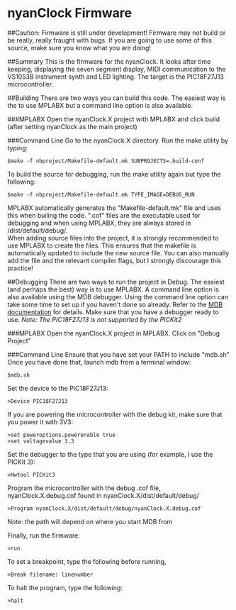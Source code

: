 # nyanClock Firmware

##Caution: Firmware is still under development!
Firmware may not build or be really, really fraught with bugs.  If you are going to use some of this source, make sure you know what you are doing!

##Summary
This is the firmware for the nyanClock.  It looks after time keeping, displaying the seven segment display, MIDI communication to the VS1053B instrument synth and LED lighting.
The target is the PIC18F27J13 microcontroller.

##Building
There are two ways you can build this code.  The easiest way is the to use MPLABX but a command line option is also available.

###MPLABX
Open the nyanClock.X project with MPLABX and click build (after setting nyanClock as the main project)

###Command Line
Go to the nyanClock.X directory.  Run the make utility by typing:
    
    $make -f nbproject/Makefile-default.mk SUBPROJECTS=.build-conf

To build the source for debugging, run the make utility again but type the following:

    $make -f nbproject/Makefile-default.mk TYPE_IMAGE=DEBUG_RUN

MPLABX automatically generates the "Makefile-default.mk" file and uses this when builing the code.  ".cof" files are the executable used for debugging and when using MPLABX, they are always stored in /dist/default/debug/.  
When adding source files into the project, it is strongly recommended to use MPLABX to create the files.  This ensures that the makefile is automatically updated to include the new source file.  You can also manually add the file and the relevant compiler flags, but I strongly discourage this practice!

##Debugging
There are two ways to run the project in Debug.  The easiest (and perhaps the best) way is to use MPLABX.  A command line option is also available using the MDB debugger.  Using the command line option can take some time to set up if you haven't done so already.  Refer to the [MDB documentation](https://microchip.wikidot.com/mplabx:mdb) for details.  Make sure that you have a debugger ready to use.
*Note: The PIC18F27J13 is not supported by the PICKit2*

###MPLABX
Open the nyanClock.X project in MPLABX.  Click on "Debug Project"

###Command Line
Ensure that you have set your PATH to include "mdb.sh"  Once you have done that, launch mdb from a terminal window:

    $mdb.sh

Set the device to the PIC18F27J13:

    >Device PIC18F27J13

If you are powering the microcontroller with the debug kit, make sure that you power it with 3V3:

    >set poweroptions.powerenable true
    >set voltagevalue 3.3

Set the debugger to the type that you are using (for example, I use the PICKit 3):

    >Hwtool PICKit3

Program the microcontroller with the debug .cof file, nyanClock.X.debug.cof found in nyanClock.X/dist/default/debug/

    >Program nyanClock.X/dist/default/debug/nyanClock.X.debug.cof

Note: the path will depend on where you start MDB from

Finally, run the firmware:

    >run

To set a breakpoint, type the following before running,

    >Break filename: linenumber

To halt the program, type the following:

    >halt